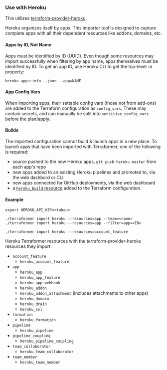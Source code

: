 ### Use with Heroku

This utilizes [terraform-provider-heroku](https://registry.terraform.io/providers/heroku/heroku/latest).

Heroku organizes itself by apps. This importer tool is designed to capture complete apps with all their dependent resources like addons, domains, etc.

#### Apps by ID, Not Name

Apps must be identified by ID (UUID). Even though some resources may import successfully when filtering by app name, apps themselves must be identified by ID. To get an app ID, use Heroku CLI to get the top-level `id` property:

```
heroku apps:info --json --app=NAME
```

#### App Config Vars

When importing apps, their settable config vars (those not from add-ons) are added to the Terraform configuration as `config_vars`. These may contain secrets, and can manually be split into `sensitive_config_vars` before the plan/apply.

#### Builds

The imported configuration cannot build & launch apps in a new place. To launch apps that have been imported with Terraformer, one of the following is required:
* source pushed to the new Heroku apps, `git push heroku master` from each app's repo
* new apps added to an existing Heroku pipelines and promoted to, via the web dashbord or CLI
* new apps connected for GitHub deployments, via the web dashboard
* a [`heroku_build` resource](https://registry.terraform.io/providers/heroku/heroku/latest/docs/resources/build) added to the Terraform configuration.

#### Example

```
export HEROKU_API_KEY=<token>

./terraformer import heroku --resources=app --team=<name>
./terraformer import heroku --resources=app --filter=app=<ID>

./terraformer import heroku --resources=account_feature
```

Heroku Terraformer resources with the terraform-provider-heroku resources they import:

*   `account_feature`
    * `heroku_account_feature`
*   `app`
    * `heroku_app`
    * `heroku_app_feature`
    * `heroku_app_webhook`
    * `heroku_addon`
    * `heroku_addon_attachment` (includes attachments to other apps)
    * `heroku_domain`
    * `heroku_drain`
    * `heroku_ssl`
*   `formation`
    * `heroku_formation`
*   `pipeline`
    * `heroku_pipeline`
*   `pipeline_coupling`
    * `heroku_pipeline_coupling`
*   `team_collaborator`
    * `heroku_team_collaborator`
*   `team_member`
    * `heroku_team_member`

